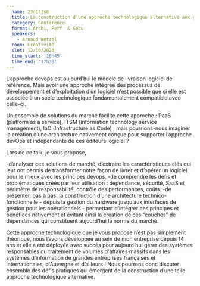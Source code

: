 ```yaml
---
  name: 23d1t3s8
  title: La construction d’une approche technologique alternative aux géants du cloud. 
  category: Conférence
  format: Archi, Perf  & Sécu
  speakers: 
    - Arnaud Wetzel
  room: Créativité
  slot: 12/10/2023
  time_start: '16h45'
  time_end: '17h30'
---
```

L’approche devops est aujourd’hui le modèle de livraison logiciel de référence. Mais avoir une approche intégrée des processus de développement et d’exploitation d’un logiciel n’est possible que si elle est associée à un socle technologique fondamentalement compatible avec celle-ci.

Un ensemble de solutions du marché facilite cette approche : PaaS (platform as a service), ITSM (information technology service management), IaC (Infrastructure as Code) ; mais pourrions-nous imaginer la création d’une architecture nativement conçue pour supporter l’approche devOps et indépendante de ces éditeurs logiciel ?

Lors de ce talk, je vous propose,

-d’analyser ces solutions de marché, d’extraire les caractéristiques clés qui leur ont permis de transformer notre façon de livrer et d’opérer un logiciel pour le mieux avec les principes devops.
-de comprendre les défis et problématiques créés par leur utilisation : dépendance, sécurité, SaaS et périmètre de responsabilité, contrôle des performances, coûts.
-de présenter, pas à pas, la construction d’une architecture technico-fonctionnelle - depuis la gestion du hardware jusqu’aux interfaces de gestion pour les opérationnels - permettant d’intégrer ces principes et bénéfices nativement et évitant ainsi la création de ces “couches” de dépendances qui constituent aujourd’hui la norme du marché.

Cette approche technologique que je vous propose n’est pas simplement théorique, nous l’avons développée au sein de mon entreprise depuis 14 ans et elle a été déployée avec succès pour aujourd’hui gérer des systèmes responsables du traitement de volumes d'affaires massifs dans les systèmes d’information de grandes entreprises françaises et internationales, d'Auvergne et d’ailleurs ! Nous pourrons donc discuter ensemble des défis pratiques qui émergent de la construction d’une telle approche technologique alternative.

